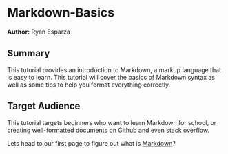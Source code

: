 # Markdown-Basics

**Author:** Ryan Esparza

## Summary

This tutorial provides an introduction to Markdown, a markup language that is easy to learn. This tutorial will cover the basics of Markdown syntax as well as some tips to help you format everything correctly.  

## Target Audience  

This tutorial targets beginners who want to learn Markdown for school, or creating well-formatted documents on Github and even stack overflow.

Lets head to our first page to figure out what is [Markdown](whatismarkdown.md)?
